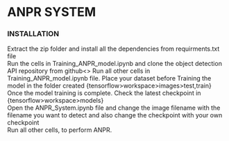 # ANPR SYSTEM

### INSTALLATION
Extract the zip folder and install all the dependencies from requirments.txt file</br>
Run the cells in Training_ANPR_model.ipynb and clone the object detection API repository from github<>
Run all other cells in Training_ANPR_model.ipynb file. Place your dataset before Training the model in the folder created {tensorflow>workspace>images>test,train}</br>
Once the model training is complete. Check the latest checkpoint in {tensorflow>workspace>models}</br>
Open the ANPR_System.ipynb file and change the image filename with the filename you want to detect and also change the checkpoint with your own checkpoint</br>
Run all other cells, to perform ANPR.</br>

